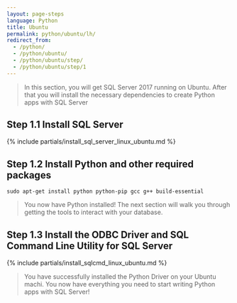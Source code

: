 ```yaml
---
layout: page-steps
language: Python
title: Ubuntu
permalink: python/ubuntu/lh/
redirect_from:
  - /python/
  - /python/ubuntu/
  - /python/ubuntu/step/
  - /python/ubuntu/step/1
---
```


> In this section, you will get SQL Server 2017 running on Ubuntu. After that you will install the necessary dependencies to create Python apps with SQL Server

## Step 1.1 Install SQL Server

{% include partials/install_sql_server_linux_ubuntu.md %}

## Step 1.2 Install Python and other required packages

```terminal
sudo apt-get install python python-pip gcc g++ build-essential
```

> You now have Python installed! The next section will walk you through getting the tools to interact with your database.

## Step 1.3 Install the ODBC Driver and SQL Command Line Utility for SQL Server

{% include partials/install_sqlcmd_linux_ubuntu.md %}

> You have successfully installed the Python Driver on your Ubuntu machi. You now have everything you need to start writing Python apps with SQL Server!
